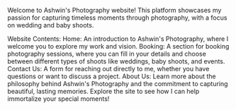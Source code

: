 Welcome to Ashwin's Photography website! This platform showcases my passion for capturing timeless moments through photography, with a focus on wedding and baby shoots.

Website Contents:
Home: An introduction to Ashwin's Photography, where I welcome you to explore my work and vision.
Booking: A section for booking photography sessions, where you can fill in your details and choose between different types of shoots like weddings, baby shoots, and events.
Contact Us: A form for reaching out directly to me, whether you have questions or want to discuss a project.
About Us: Learn more about the philosophy behind Ashwin's Photography and the commitment to capturing beautiful, lasting memories.
Explore the site to see how I can help immortalize your special moments!
